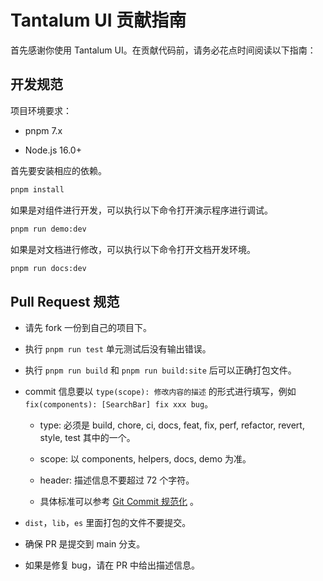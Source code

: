 # Tantalum UI 贡献指南

首先感谢你使用 Tantalum UI。在贡献代码前，请务必花点时间阅读以下指南：

## 开发规范

项目环境要求：

- pnpm 7.x

- Node.js 16.0+

首先要安装相应的依赖。

```sh
pnpm install
```

如果是对组件进行开发，可以执行以下命令打开演示程序进行调试。

```sh
pnpm run demo:dev
```

如果是对文档进行修改，可以执行以下命令打开文档开发环境。

```sh
pnpm run docs:dev
```

## Pull Request 规范

- 请先 fork 一份到自己的项目下。

- 执行 `pnpm run test` 单元测试后没有输出错误。

- 执行 `pnpm run build` 和 `pnpm run build:site` 后可以正确打包文件。

- commit 信息要以 `type(scope): 修改内容的描述` 的形式进行填写，例如 `fix(components): [SearchBar] fix xxx bug`。

  - type: 必须是 build, chore, ci, docs, feat, fix, perf, refactor, revert, style, test 其中的一个。

  - scope: 以 components, helpers, docs, demo 为准。

  - header: 描述信息不要超过 72 个字符。

  - 具体标准可以参考 [Git Commit 规范化](https://juejin.cn/post/7050303876443930660) 。

- `dist`，`lib`，`es` 里面打包的文件不要提交。

- 确保 PR 是提交到 main 分支。

- 如果是修复 bug，请在 PR 中给出描述信息。
